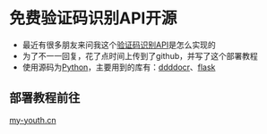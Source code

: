 # 免费验证码识别API开源

- 最近有很多朋友来问我这个[验证码识别API](/2022/01/24/yan-zheng-ma-shi-bie/)是怎么实现的
- 为了不一一回复，花了点时间上传到了github，并写了这个部署教程
- 使用源码为[Python](https://www.python.org/)，主要用到的库有：[ddddocr](https://github.com/sml2h3/ddddocr)、[flask](https://github.com/pallets/flask)

## 部署教程前往
[my-youth.cn](https://my-youth.cn/2022/01/24/yan-zheng-ma-shi-bie/)
